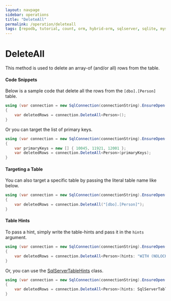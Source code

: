 ```yaml
---
layout: navpage
sidebar: operations
title: "DeleteAll"
permalink: /operation/deleteall
tags: [repodb, tutorial, count, orm, hybrid-orm, sqlserver, sqlite, mysql, postgresql]
---
```


# DeleteAll

This method is used to delete an array-of (and/or all) rows from the table.

#### Code Snippets

Below is a sample code that delete all the rows from the `[dbo].[Person]` table.

```csharp
using (var connection = new SqlConnection(connectionString).EnsureOpen())
{
	var deletedRows = connection.DeleteAll<Person>();
}
```

Or you can target the list of primary keys.

```csharp
using (var connection = new SqlConnection(connectionString).EnsureOpen())
{
	var primaryKeys = new [] { 10045, 11921, 12001 }; 
	var deletedRows = connection.DeleteAll<Person>(primaryKeys);
}
```

#### Targeting a Table

You can also target a specific table by passing the literal table name like below.

```csharp
using (var connection = new SqlConnection(connectionString).EnsureOpen())
{
	var deletedRows = connection.DeleteAll("[dbo].[Person]");
}
```

#### Table Hints

To pass a hint, simply write the table-hints and pass it in the `hints` argument.

```csharp
using (var connection = new SqlConnection(connectionString).EnsureOpen())
{
	var deletedRows = connection.DeleteAll<Person>(hints: "WITH (NOLOCK)");
}
```

Or, you can use the [SqlServerTableHints](/class/sqlservertablehints) class.

```csharp
using (var connection = new SqlConnection(connectionString).EnsureOpen())
{
	var deletedRows = connection.DeleteAll<Person>(hints: SqlServerTableHints.TabLock);
}
```
